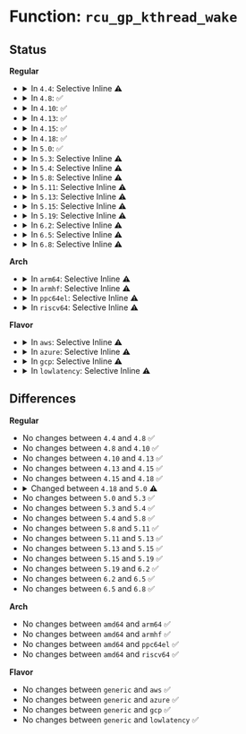 # Function: <code>rcu_gp_kthread_wake</code>

## Status
<b>Regular</b>
<ul>
<li>
<details>
<summary>In <code>4.4</code>: Selective Inline ⚠️</summary>

```c
void rcu_gp_kthread_wake(struct rcu_state *rsp);
```

**Collision:** Unique Static

**Inline:** Selective

**Transformation:** False

**Instances:**

```
In kernel/rcu/tree.c (ffffffff810e4760)
Location: kernel/rcu/tree.c:1608
Inline: True
Direct callers:
  - kernel/rcu/tree.c:force_quiescent_state
  - kernel/rcu/tree.c:rcu_report_qs_rnp
  - kernel/rcu/tree.c:note_gp_changes
  - kernel/rcu/tree.c:rcu_process_callbacks
  - kernel/rcu/tree.c:rcu_process_callbacks
```
**Symbols:**

```
ffffffff810e4760-ffffffff810e47aa: rcu_gp_kthread_wake (STB_LOCAL)
```
</details>
</li>
<li>
<details>
<summary>In <code>4.8</code>: ✅</summary>

```c
void rcu_gp_kthread_wake(struct rcu_state *rsp);
```

**Collision:** Unique Static

**Inline:** No

**Transformation:** False

**Instances:**

```
In kernel/rcu/tree.c (ffffffff810ea8b0)
Location: kernel/rcu/tree.c:1716
Inline: False
Direct callers:
  - kernel/rcu/tree.c:rcu_process_callbacks
  - kernel/rcu/tree.c:rcu_process_callbacks
  - kernel/rcu/tree.c:note_gp_changes
```
**Symbols:**

```
ffffffff810ea8b0-ffffffff810ea8ee: rcu_gp_kthread_wake (STB_LOCAL)
```
</details>
</li>
<li>
<details>
<summary>In <code>4.10</code>: ✅</summary>

```c
void rcu_gp_kthread_wake(struct rcu_state *rsp);
```

**Collision:** Unique Static

**Inline:** No

**Transformation:** False

**Instances:**

```
In kernel/rcu/tree.c (ffffffff810f1610)
Location: kernel/rcu/tree.c:1718
Inline: False
Direct callers:
  - kernel/rcu/tree.c:rcu_process_callbacks
  - kernel/rcu/tree.c:rcu_process_callbacks
  - kernel/rcu/tree.c:force_quiescent_state
  - kernel/rcu/tree.c:rcu_report_qs_rnp
  - kernel/rcu/tree.c:note_gp_changes
```
**Symbols:**

```
ffffffff810f1610-ffffffff810f164e: rcu_gp_kthread_wake (STB_LOCAL)
```
</details>
</li>
<li>
<details>
<summary>In <code>4.13</code>: ✅</summary>

```c
void rcu_gp_kthread_wake(struct rcu_state *rsp);
```

**Collision:** Unique Static

**Inline:** No

**Transformation:** False

**Instances:**

```
In kernel/rcu/tree.c (ffffffff810f24b0)
Location: kernel/rcu/tree.c:1792
Inline: False
Direct callers:
  - kernel/rcu/tree.c:rcu_process_callbacks
  - kernel/rcu/tree.c:rcu_process_callbacks
  - kernel/rcu/tree.c:force_quiescent_state
  - kernel/rcu/tree.c:rcu_report_qs_rnp
  - kernel/rcu/tree.c:note_gp_changes
```
**Symbols:**

```
ffffffff810f24b0-ffffffff810f24ef: rcu_gp_kthread_wake (STB_LOCAL)
```
</details>
</li>
<li>
<details>
<summary>In <code>4.15</code>: ✅</summary>

```c
void rcu_gp_kthread_wake(struct rcu_state *rsp);
```

**Collision:** Unique Static

**Inline:** No

**Transformation:** False

**Instances:**

```
In kernel/rcu/tree.c (ffffffff810fc240)
Location: kernel/rcu/tree.c:1864
Inline: False
Direct callers:
  - kernel/rcu/tree.c:rcu_process_callbacks
  - kernel/rcu/tree.c:rcu_process_callbacks
  - kernel/rcu/tree.c:force_quiescent_state
  - kernel/rcu/tree.c:rcu_report_qs_rnp
  - kernel/rcu/tree.c:note_gp_changes
```
**Symbols:**

```
ffffffff810fc240-ffffffff810fc27d: rcu_gp_kthread_wake (STB_LOCAL)
```
</details>
</li>
<li>
<details>
<summary>In <code>4.18</code>: ✅</summary>

```c
void rcu_gp_kthread_wake(struct rcu_state *rsp);
```

**Collision:** Unique Static

**Inline:** No

**Transformation:** False

**Instances:**

```
In kernel/rcu/tree.c (ffffffff811048a0)
Location: kernel/rcu/tree.c:1724
Inline: False
Direct callers:
  - kernel/rcu/tree.c:rcutree_migrate_callbacks
  - kernel/rcu/tree.c:rcu_process_callbacks
  - kernel/rcu/tree.c:rcu_process_callbacks
  - kernel/rcu/tree.c:force_quiescent_state
  - kernel/rcu/tree.c:rcu_report_qs_rnp
  - kernel/rcu/tree.c:note_gp_changes
```
**Symbols:**

```
ffffffff811048a0-ffffffff811048dd: rcu_gp_kthread_wake (STB_LOCAL)
```
</details>
</li>
<li>
<details>
<summary>In <code>5.0</code>: ✅</summary>

```c
void rcu_gp_kthread_wake();
```

**Collision:** Unique Static

**Inline:** No

**Transformation:** False

**Instances:**

```
In kernel/rcu/tree.c (ffffffff81110280)
Location: kernel/rcu/tree.c:1573
Inline: False
Direct callers:
  - kernel/rcu/tree.c:rcutree_migrate_callbacks
  - kernel/rcu/tree.c:rcu_process_callbacks
  - kernel/rcu/tree.c:force_quiescent_state
  - kernel/rcu/tree.c:rcu_report_qs_rnp
  - kernel/rcu/tree.c:note_gp_changes
  - kernel/rcu/tree.c:rcu_accelerate_cbs_unlocked
```
**Symbols:**

```
ffffffff81110280-ffffffff811102da: rcu_gp_kthread_wake (STB_LOCAL)
```
</details>
</li>
<li>
<details>
<summary>In <code>5.3</code>: Selective Inline ⚠️</summary>

```c
void rcu_gp_kthread_wake();
```

**Collision:** Unique Static

**Inline:** Selective

**Transformation:** False

**Instances:**

```
In kernel/rcu/tree.c (ffffffff81119ed0)
Location: kernel/rcu/tree.c:1225
Inline: True
Direct callers:
  - kernel/rcu/tree.c:rcutree_migrate_callbacks
  - kernel/rcu/tree.c:rcu_core
  - kernel/rcu/tree.c:rcu_force_quiescent_state
  - kernel/rcu/tree.c:rcu_report_qs_rnp
  - kernel/rcu/tree.c:note_gp_changes
  - kernel/rcu/tree.c:rcu_accelerate_cbs_unlocked
```
**Symbols:**

```
ffffffff81119ed0-ffffffff81119f3e: rcu_gp_kthread_wake (STB_LOCAL)
```
</details>
</li>
<li>
<details>
<summary>In <code>5.4</code>: Selective Inline ⚠️</summary>

```c
void rcu_gp_kthread_wake();
```

**Collision:** Unique Static

**Inline:** Selective

**Transformation:** False

**Instances:**

```
In kernel/rcu/tree.c (ffffffff811262e0)
Location: kernel/rcu/tree.c:1233
Inline: True
Direct callers:
  - kernel/rcu/tree.c:rcutree_migrate_callbacks
  - kernel/rcu/tree.c:rcu_core
  - kernel/rcu/tree.c:rcu_force_quiescent_state
  - kernel/rcu/tree.c:rcu_report_qs_rnp
  - kernel/rcu/tree.c:note_gp_changes
  - kernel/rcu/tree.c:rcu_accelerate_cbs_unlocked
```
**Symbols:**

```
ffffffff811262e0-ffffffff8112634e: rcu_gp_kthread_wake (STB_LOCAL)
```
</details>
</li>
<li>
<details>
<summary>In <code>5.8</code>: Selective Inline ⚠️</summary>

```c
void rcu_gp_kthread_wake();
```

**Collision:** Unique Static

**Inline:** Selective

**Transformation:** False

**Instances:**

```
In kernel/rcu/tree.c (ffffffff81133ac0)
Location: kernel/rcu/tree.c:1433
Inline: True
Direct callers:
  - kernel/rcu/tree.c:rcutree_migrate_callbacks
  - kernel/rcu/tree.c:rcu_force_quiescent_state
  - kernel/rcu/tree.c:rcu_report_qs_rnp
  - kernel/rcu/tree.c:note_gp_changes
  - kernel/rcu/tree.c:rcu_accelerate_cbs_unlocked
```
**Symbols:**

```
ffffffff81133ac0-ffffffff81133b2e: rcu_gp_kthread_wake (STB_LOCAL)
```
</details>
</li>
<li>
<details>
<summary>In <code>5.11</code>: Selective Inline ⚠️</summary>

```c
void rcu_gp_kthread_wake();
```

**Collision:** Unique Static

**Inline:** Selective

**Transformation:** False

**Instances:**

```
In kernel/rcu/tree.c (ffffffff8112f240)
Location: kernel/rcu/tree.c:1513
Inline: True
Direct callers:
  - kernel/rcu/tree.c:rcutree_migrate_callbacks
  - kernel/rcu/tree.c:rcu_force_quiescent_state
  - kernel/rcu/tree.c:rcu_report_qs_rdp
  - kernel/rcu/tree.c:rcu_report_qs_rnp
  - kernel/rcu/tree.c:note_gp_changes
  - kernel/rcu/tree.c:rcu_accelerate_cbs_unlocked
```
**Symbols:**

```
ffffffff8112f240-ffffffff8112f2ae: rcu_gp_kthread_wake (STB_LOCAL)
```
</details>
</li>
<li>
<details>
<summary>In <code>5.13</code>: Selective Inline ⚠️</summary>

```c
void rcu_gp_kthread_wake();
```

**Collision:** Unique Static

**Inline:** Selective

**Transformation:** False

**Instances:**

```
In kernel/rcu/tree.c (ffffffff8112f7a0)
Location: kernel/rcu/tree.c:1517
Inline: True
Direct callers:
  - kernel/rcu/tree.c:rcutree_migrate_callbacks
  - kernel/rcu/tree.c:start_poll_synchronize_rcu
  - kernel/rcu/tree.c:rcu_core
  - kernel/rcu/tree.c:rcu_force_quiescent_state
  - kernel/rcu/tree.c:rcu_report_qs_rnp
  - kernel/rcu/tree.c:note_gp_changes
  - kernel/rcu/tree.c:rcu_accelerate_cbs_unlocked
```
**Symbols:**

```
ffffffff8112f7a0-ffffffff8112f80e: rcu_gp_kthread_wake (STB_LOCAL)
```
</details>
</li>
<li>
<details>
<summary>In <code>5.15</code>: Selective Inline ⚠️</summary>

```c
void rcu_gp_kthread_wake();
```

**Collision:** Unique Static

**Inline:** Selective

**Transformation:** False

**Instances:**

```
In kernel/rcu/tree.c (ffffffff811510d0)
Location: kernel/rcu/tree.c:1470
Inline: True
Direct callers:
  - kernel/rcu/tree.c:rcutree_migrate_callbacks
  - kernel/rcu/tree.c:start_poll_synchronize_rcu
  - kernel/rcu/tree.c:rcu_core
  - kernel/rcu/tree.c:rcu_force_quiescent_state
  - kernel/rcu/tree.c:rcu_report_qs_rnp
  - kernel/rcu/tree.c:note_gp_changes
  - kernel/rcu/tree.c:rcu_accelerate_cbs_unlocked
```
**Symbols:**

```
ffffffff811510d0-ffffffff8115113e: rcu_gp_kthread_wake (STB_LOCAL)
```
</details>
</li>
<li>
<details>
<summary>In <code>5.19</code>: Selective Inline ⚠️</summary>

```c
void rcu_gp_kthread_wake();
```

**Collision:** Unique Static

**Inline:** Selective

**Transformation:** False

**Instances:**

```
In kernel/rcu/tree.c (ffffffff81179190)
Location: kernel/rcu/tree.c:1486
Inline: True
Direct callers:
  - kernel/rcu/tree.c:rcu_preempt_deferred_qs_irqrestore
  - kernel/rcu/tree.c:rcutree_migrate_callbacks
  - kernel/rcu/tree.c:start_poll_synchronize_rcu
  - kernel/rcu/tree.c:rcu_core
  - kernel/rcu/tree.c:rcu_force_quiescent_state
  - kernel/rcu/tree.c:rcu_report_qs_rnp
  - kernel/rcu/tree.c:note_gp_changes
  - kernel/rcu/tree.c:rcu_accelerate_cbs_unlocked
```
**Symbols:**

```
ffffffff81179190-ffffffff81179212: rcu_gp_kthread_wake (STB_LOCAL)
```
</details>
</li>
<li>
<details>
<summary>In <code>6.2</code>: Selective Inline ⚠️</summary>

```c
void rcu_gp_kthread_wake();
```

**Collision:** Unique Static

**Inline:** Selective

**Transformation:** False

**Instances:**

```
In kernel/rcu/tree.c (ffffffff811b08b0)
Location: kernel/rcu/tree.c:1061
Inline: True
Direct callers:
  - kernel/rcu/tree.c:rcu_preempt_deferred_qs_irqrestore
  - kernel/rcu/tree.c:rcutree_migrate_callbacks
  - kernel/rcu/tree.c:start_poll_synchronize_rcu_common
  - kernel/rcu/tree.c:rcu_core
  - kernel/rcu/tree.c:rcu_force_quiescent_state
  - kernel/rcu/tree.c:rcu_report_qs_rnp
  - kernel/rcu/tree.c:note_gp_changes
  - kernel/rcu/tree.c:rcu_accelerate_cbs_unlocked
```
**Symbols:**

```
ffffffff811b08b0-ffffffff811b0932: rcu_gp_kthread_wake (STB_LOCAL)
```
</details>
</li>
<li>
<details>
<summary>In <code>6.5</code>: Selective Inline ⚠️</summary>

```c
void rcu_gp_kthread_wake();
```

**Collision:** Unique Static

**Inline:** Selective

**Transformation:** False

**Instances:**

```
In kernel/rcu/tree.c (ffffffff811c2880)
Location: kernel/rcu/tree.c:1021
Inline: True
Direct callers:
  - kernel/rcu/tree.c:rcu_preempt_deferred_qs_irqrestore
  - kernel/rcu/tree.c:rcutree_migrate_callbacks
  - kernel/rcu/tree.c:start_poll_synchronize_rcu_common
  - kernel/rcu/tree.c:rcu_force_quiescent_state
  - kernel/rcu/tree.c:rcu_report_qs_rnp
  - kernel/rcu/tree.c:note_gp_changes
  - kernel/rcu/tree.c:rcu_accelerate_cbs_unlocked
```
**Symbols:**

```
ffffffff811c2880-ffffffff811c2902: rcu_gp_kthread_wake (STB_LOCAL)
```
</details>
</li>
<li>
<details>
<summary>In <code>6.8</code>: Selective Inline ⚠️</summary>

```c
void rcu_gp_kthread_wake();
```

**Collision:** Unique Static

**Inline:** Selective

**Transformation:** False

**Instances:**

```
In kernel/rcu/tree.c (ffffffff811d4830)
Location: kernel/rcu/tree.c:1063
Inline: True
Direct callers:
  - kernel/rcu/tree.c:rcu_preempt_deferred_qs_irqrestore
  - kernel/rcu/tree.c:nocb_cb_wait
  - kernel/rcu/tree.c:nocb_gp_wait
  - kernel/rcu/tree.c:rcutree_migrate_callbacks
  - kernel/rcu/tree.c:start_poll_synchronize_rcu_common
  - kernel/rcu/tree.c:rcu_report_qs_rnp
  - kernel/rcu/tree.c:note_gp_changes
  - kernel/rcu/tree.c:rcu_accelerate_cbs_unlocked
```
**Symbols:**

```
ffffffff811d4830-ffffffff811d48b2: rcu_gp_kthread_wake (STB_LOCAL)
```
</details>
</li>
</ul>
<b>Arch</b>
<ul>
<li>
<details>
<summary>In <code>arm64</code>: Selective Inline ⚠️</summary>

```c
void rcu_gp_kthread_wake();
```

**Collision:** Unique Static

**Inline:** Selective

**Transformation:** False

**Instances:**

```
In kernel/rcu/tree.c (ffff80001018be58)
Location: kernel/rcu/tree.c:1233
Inline: True
Direct callers:
  - kernel/rcu/tree.c:rcutree_migrate_callbacks
  - kernel/rcu/tree.c:rcu_core
  - kernel/rcu/tree.c:rcu_force_quiescent_state
  - kernel/rcu/tree.c:rcu_report_qs_rnp
  - kernel/rcu/tree.c:note_gp_changes
  - kernel/rcu/tree.c:rcu_accelerate_cbs_unlocked
```
**Symbols:**

```
ffff80001018be58-ffff80001018bed8: rcu_gp_kthread_wake (STB_LOCAL)
```
</details>
</li>
<li>
<details>
<summary>In <code>armhf</code>: Selective Inline ⚠️</summary>

```c
void rcu_gp_kthread_wake();
```

**Collision:** Unique Static

**Inline:** Selective

**Transformation:** False

**Instances:**

```
In kernel/rcu/tree.c (c03db5d8)
Location: kernel/rcu/tree.c:1233
Inline: True
Direct callers:
  - kernel/rcu/tree.c:rcutree_migrate_callbacks
  - kernel/rcu/tree.c:rcu_core
  - kernel/rcu/tree.c:rcu_force_quiescent_state
  - kernel/rcu/tree.c:rcu_report_qs_rnp
  - kernel/rcu/tree.c:note_gp_changes
  - kernel/rcu/tree.c:rcu_accelerate_cbs_unlocked
```
**Symbols:**

```
c03db5d8-c03db668: rcu_gp_kthread_wake (STB_LOCAL)
```
</details>
</li>
<li>
<details>
<summary>In <code>ppc64el</code>: Selective Inline ⚠️</summary>

```c
void rcu_gp_kthread_wake();
```

**Collision:** Unique Static

**Inline:** Selective

**Transformation:** False

**Instances:**

```
In kernel/rcu/tree.c (c0000000001e7fc0)
Location: kernel/rcu/tree.c:1233
Inline: True
Direct callers:
  - kernel/rcu/tree.c:rcutree_migrate_callbacks
  - kernel/rcu/tree.c:rcu_core
  - kernel/rcu/tree.c:rcu_force_quiescent_state
  - kernel/rcu/tree.c:rcu_report_qs_rnp
  - kernel/rcu/tree.c:note_gp_changes
  - kernel/rcu/tree.c:rcu_accelerate_cbs_unlocked
```
**Symbols:**

```
c0000000001e7fc0-c0000000001e805c: rcu_gp_kthread_wake (STB_LOCAL)
```
</details>
</li>
<li>
<details>
<summary>In <code>riscv64</code>: Selective Inline ⚠️</summary>

```c
void rcu_gp_kthread_wake();
```

**Collision:** Unique Static

**Inline:** Selective

**Transformation:** False

**Instances:**

```
In kernel/rcu/tree.c (ffffffe000120d18)
Location: kernel/rcu/tree.c:1233
Inline: True
Direct callers:
  - kernel/rcu/tree.c:rcu_core
  - kernel/rcu/tree.c:rcu_force_quiescent_state
  - kernel/rcu/tree.c:rcu_report_qs_rnp
  - kernel/rcu/tree.c:note_gp_changes
  - kernel/rcu/tree.c:rcu_accelerate_cbs_unlocked
```
**Symbols:**

```
ffffffe000120d18-ffffffe000120d8a: rcu_gp_kthread_wake (STB_LOCAL)
```
</details>
</li>
</ul>
<b>Flavor</b>
<ul>
<li>
<details>
<summary>In <code>aws</code>: Selective Inline ⚠️</summary>

```c
void rcu_gp_kthread_wake();
```

**Collision:** Unique Static

**Inline:** Selective

**Transformation:** False

**Instances:**

```
In kernel/rcu/tree.c (ffffffff8111e8c0)
Location: kernel/rcu/tree.c:1233
Inline: True
Direct callers:
  - kernel/rcu/tree.c:rcutree_migrate_callbacks
  - kernel/rcu/tree.c:rcu_core
  - kernel/rcu/tree.c:rcu_force_quiescent_state
  - kernel/rcu/tree.c:rcu_report_qs_rnp
  - kernel/rcu/tree.c:note_gp_changes
  - kernel/rcu/tree.c:rcu_accelerate_cbs_unlocked
```
**Symbols:**

```
ffffffff8111e8c0-ffffffff8111e92e: rcu_gp_kthread_wake (STB_LOCAL)
```
</details>
</li>
<li>
<details>
<summary>In <code>azure</code>: Selective Inline ⚠️</summary>

```c
void rcu_gp_kthread_wake();
```

**Collision:** Unique Static

**Inline:** Selective

**Transformation:** False

**Instances:**

```
In kernel/rcu/tree.c (ffffffff8110f870)
Location: kernel/rcu/tree.c:1233
Inline: True
Direct callers:
  - kernel/rcu/tree.c:rcu_nocb_cb_kthread
  - kernel/rcu/tree.c:rcu_nocb_cb_kthread
  - kernel/rcu/tree.c:nocb_gp_wait
  - kernel/rcu/tree.c:rcutree_migrate_callbacks
  - kernel/rcu/tree.c:rcu_core
  - kernel/rcu/tree.c:rcu_force_quiescent_state
  - kernel/rcu/tree.c:rcu_report_qs_rnp
  - kernel/rcu/tree.c:note_gp_changes
  - kernel/rcu/tree.c:rcu_accelerate_cbs_unlocked
```
**Symbols:**

```
ffffffff8110f870-ffffffff8110f8de: rcu_gp_kthread_wake (STB_LOCAL)
```
</details>
</li>
<li>
<details>
<summary>In <code>gcp</code>: Selective Inline ⚠️</summary>

```c
void rcu_gp_kthread_wake();
```

**Collision:** Unique Static

**Inline:** Selective

**Transformation:** False

**Instances:**

```
In kernel/rcu/tree.c (ffffffff8111c7b0)
Location: kernel/rcu/tree.c:1233
Inline: True
Direct callers:
  - kernel/rcu/tree.c:rcutree_migrate_callbacks
  - kernel/rcu/tree.c:rcu_core
  - kernel/rcu/tree.c:rcu_force_quiescent_state
  - kernel/rcu/tree.c:rcu_report_qs_rnp
  - kernel/rcu/tree.c:note_gp_changes
  - kernel/rcu/tree.c:rcu_accelerate_cbs_unlocked
```
**Symbols:**

```
ffffffff8111c7b0-ffffffff8111c81e: rcu_gp_kthread_wake (STB_LOCAL)
```
</details>
</li>
<li>
<details>
<summary>In <code>lowlatency</code>: Selective Inline ⚠️</summary>

```c
void rcu_gp_kthread_wake();
```

**Collision:** Unique Static

**Inline:** Selective

**Transformation:** False

**Instances:**

```
In kernel/rcu/tree.c (ffffffff81128ed0)
Location: kernel/rcu/tree.c:1233
Inline: True
Direct callers:
  - kernel/rcu/tree.c:rcutree_migrate_callbacks
  - kernel/rcu/tree.c:rcu_core
  - kernel/rcu/tree.c:rcu_force_quiescent_state
  - kernel/rcu/tree.c:rcu_report_qs_rsp
  - kernel/rcu/tree.c:note_gp_changes
  - kernel/rcu/tree.c:rcu_accelerate_cbs_unlocked
```
**Symbols:**

```
ffffffff81128ed0-ffffffff81128f3e: rcu_gp_kthread_wake (STB_LOCAL)
```
</details>
</li>
</ul>

## Differences
<b>Regular</b>
<ul>
<li>
No changes between <code>4.4</code> and <code>4.8</code> ✅
</li>
<li>
No changes between <code>4.8</code> and <code>4.10</code> ✅
</li>
<li>
No changes between <code>4.10</code> and <code>4.13</code> ✅
</li>
<li>
No changes between <code>4.13</code> and <code>4.15</code> ✅
</li>
<li>
No changes between <code>4.15</code> and <code>4.18</code> ✅
</li>
<li>
<details>
<summary>Changed between <code>4.18</code> and <code>5.0</code> ⚠️</summary>
<ul>
<li>
<b>Param removed. </b>
<code>struct rcu_state *rsp</code>
</li>
</ul>
</details>
</li>
<li>
No changes between <code>5.0</code> and <code>5.3</code> ✅
</li>
<li>
No changes between <code>5.3</code> and <code>5.4</code> ✅
</li>
<li>
No changes between <code>5.4</code> and <code>5.8</code> ✅
</li>
<li>
No changes between <code>5.8</code> and <code>5.11</code> ✅
</li>
<li>
No changes between <code>5.11</code> and <code>5.13</code> ✅
</li>
<li>
No changes between <code>5.13</code> and <code>5.15</code> ✅
</li>
<li>
No changes between <code>5.15</code> and <code>5.19</code> ✅
</li>
<li>
No changes between <code>5.19</code> and <code>6.2</code> ✅
</li>
<li>
No changes between <code>6.2</code> and <code>6.5</code> ✅
</li>
<li>
No changes between <code>6.5</code> and <code>6.8</code> ✅
</li>
</ul>
<b>Arch</b>
<ul>
<li>
No changes between <code>amd64</code> and <code>arm64</code> ✅
</li>
<li>
No changes between <code>amd64</code> and <code>armhf</code> ✅
</li>
<li>
No changes between <code>amd64</code> and <code>ppc64el</code> ✅
</li>
<li>
No changes between <code>amd64</code> and <code>riscv64</code> ✅
</li>
</ul>
<b>Flavor</b>
<ul>
<li>
No changes between <code>generic</code> and <code>aws</code> ✅
</li>
<li>
No changes between <code>generic</code> and <code>azure</code> ✅
</li>
<li>
No changes between <code>generic</code> and <code>gcp</code> ✅
</li>
<li>
No changes between <code>generic</code> and <code>lowlatency</code> ✅
</li>
</ul>
